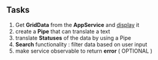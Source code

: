 ## Tasks

1. Get **GridData** from the **AppService** and [display](https://www.figma.com/file/ZNchn8BTcKarJyBNyMw9Cz/Starter-Template-Designs?node-id=920%3A653&t=KK8RyMLgj0MFn43N-0) it
1. create a **Pipe** that can translate a text
1. translate **Statuses** of the data by using a Pipe
1. **Search** functionality : filter data based on user input
1. make service observable to return **error** ( OPTIONAL )